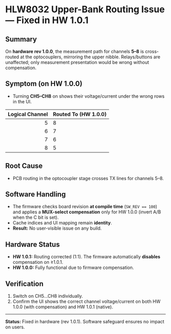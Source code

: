 # HLW8032 Upper-Bank Routing Issue — Fixed in HW 1.0.1

## Summary
On **hardware rev 1.0.0**, the measurement path for channels **5–8** is cross-routed at the optocouplers, mirroring the upper nibble. Relays/buttons are unaffected; only measurement presentation would be wrong without compensation.

## Symptom (on HW 1.0.0)
- Turning **CH5–CH8** on shows their voltage/current under the wrong rows in the UI.

| Logical Channel | Routed To (HW 1.0.0) |
|---:|:---|
| 5 | 8 |
| 6 | 7 |
| 7 | 6 |
| 8 | 5 |

## Root Cause
- PCB routing in the optocoupler stage crosses TX lines for channels 5–8.

## Software Handling
- The firmware checks board revision **at compile time** (`SW_REV == 100`) and applies a **MUX-select compensation** only for HW 1.0.0 (invert A/B when the C bit is set).
- Cache indices and UI mapping remain **identity**.
- **Result:** No user-visible issue on any build.

## Hardware Status
- **HW 1.0.1:** Routing corrected (1:1). The firmware automatically **disables** compensation on ≥1.0.1.
- **HW 1.0.0:** Fully functional due to firmware compensation.

## Verification
1. Switch on CH5…CH8 individually.  
2. Confirm the UI shows the correct channel voltage/current on both HW 1.0.0 (with compensation) and HW 1.0.1 (native).

---
**Status:** Fixed in hardware (rev 1.0.1). Software safeguard ensures no impact on users.
